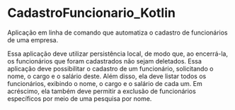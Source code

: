 # CadastroFuncionario_Kotlin
Aplicação em linha de comando que automatiza o cadastro de funcionários de uma empresa.

Essa aplicação deve utilizar persistência local, de modo que, ao encerrá-la, os funcionários que foram cadastrados não sejam deletados.
Essa aplicação deve possibilitar o cadastro de um funcionário, solicitando o nome, o cargo e o salário deste.
Além disso, ela deve listar todos os funcionários, exibindo o nome, o cargo e o salário de cada um. Em acréscimo, ela também deve permitir a exclusão de funcionários específicos por meio de uma pesquisa por nome.
